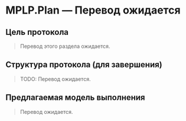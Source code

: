 ﻿---
version: v1.0.0
status: frozen
releaseDate: 2025-06-28
source: MPLP
license: MIT
---
# MPLP.Plan — Перевод ожидается

## Цель протокола
> Перевод этого раздела ожидается.

## Структура протокола (для завершения)
> TODO: Перевод ожидается.

## Предлагаемая модель выполнения
> Перевод ожидается.